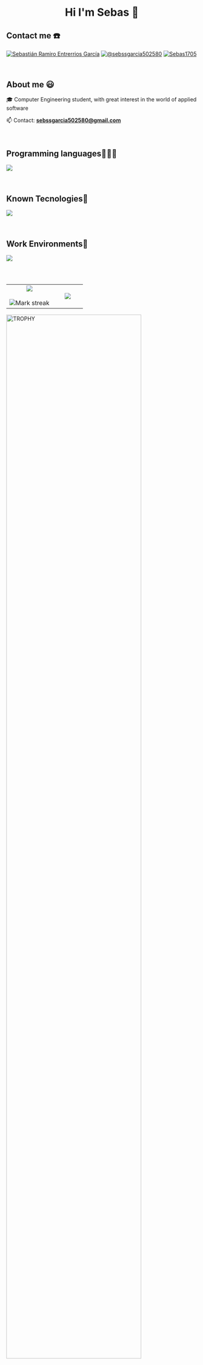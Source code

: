 <h1 align="center"> Hi I'm Sebas 👋 </h1> 

<h2 align="left"> Contact me ☎️ </h2>
<p align="left">
 <a href="https://www.linkedin.com/in/sebastián-ramiro-entrerrios-garcía-b1a713217/" target="blank"><img align="center" src="https://img.shields.io/badge/LinkedIn-0077B5?style=for-the-badge&logo=linkedin&logoColor=white" alt="Sebastián Ramiro Entrerrios García"/></a>
 <a href = "mailto:sebssgarcia502580@gmail.com" target="blank"><img align="center" src="https://img.shields.io/badge/Gmail-D14836?style=for-the-badge&logo=gmail&logoColor=white" alt="@sebssgarcia502580"  /></a>
 <a href="https://www.codewars.com/users/Sebas1705" target="blank"><img align="center" src="https://img.shields.io/badge/Codewars-B1361E?style=for-the-badge&logo=Codewars&logoColor=white" alt="Sebas1705"/></a>
</p>

<br>
<h2>About me 😃</h2>
<!--Intro start-->

<p align="left">
🎓 Computer Engineering student, with great interest in the world of applied software
  
📫 Contact: **sebssgarcia502580@gmail.com**
<!--Intro end-->
  </p>
<br>

<h2 >Programming languages👨🏻‍💻</h2>
<!--tech stack icons-->
<p align="left">
  <a href="https://skillicons.dev">
    <img src="https://skillicons.dev/icons?i=bash,c,cs,cpp,css,haskell,html,java,js,kotlin,py,ts&perline=12" />
  </a>
</p>
<br>
<!-------------------------->

<h2 >Known Tecnologies🔧</h2>
<!--tech stack icons-->
<p align="left">
  <a href="https://skillicons.dev">
    <img src="https://skillicons.dev/icons?i=arduino,cmake,bots,django,docker,express,fastapi,git,gradle,ktor,maven,mysql,nodejs,npm,opencv,postman,powershell,rabbitmq,react,spring,stackoverflow&perline=12" />
  </a>
</p>
<br>
<!-------------------------->

<h2 >Work Environments🏢</h2>
<!--tech stack icons-->
<p align="left">
  <a href="https://skillicons.dev">
    <img src="https://skillicons.dev/icons?i=androidstudio,anaconda,arduino,bash,clion,eclipse,idea,github,gitlab,linux,powershell,processing,pycharm,ubuntu,vim,visualstudio,vscode,windows&perline=12" />
  </a>
</p>
<br>
<!-------------------------->

<!--- stats & Trophy (start) -->
<p align="center">
  <!--- stats (start) -->
<table align="left">
<tr border="none">
<td width="60%" align="center">

  <img  align="center"  src="https://github-readme-stats.vercel.app/api?username=Sebas1705&theme=dark&show_icons=true&count_private=true" />
  <br></br>
  <img  title="🔥 Get streak stats for your profile at git.io/streak-stats" alt="Mark streak" src="https://github-readme-streak-stats.herokuapp.com/?user=Sebas1705&theme=dark&hide_border=false" /> 
</td>

<td width="40%" align="center">

  <img  align="center"  src="https://github-readme-stats.anuraghazra1.vercel.app/api/top-langs/?username=Sebas1705&theme=dark&hide_border=false&no-bg=true&no-frame=true&langs_count=10"/>

  </td>
</tr>
</table>
<!--- stats (end) -->

<!--- trophy (start) -->
<div align=left>
  <a href="https://github.com/ryo-ma/github-profile-trophy" title="Go to Source">
      <img align="center" width=84% src="https://github-profile-trophy.vercel.app/?username=Sebas1705&theme=radical&row=1&column=7&margin-h=15&margin-w=5&no-bg=true" alt="TROPHY" />
    </a>
</div>
<!--- trophy (start) -->


</p>        
<!--- stats (end) -->
